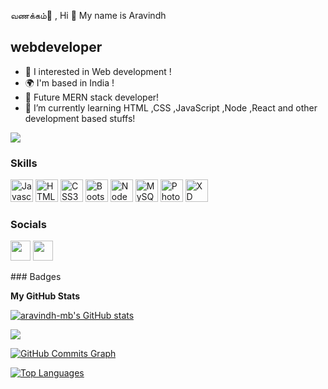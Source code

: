 வணக்கம்🙏 ,
Hi 👋 My name is Aravindh


webdeveloper
------------


* 👀  I interested in Web development !
* 🌍  I'm based in India !
* 🎉  Future MERN stack developer!
* 🌱 I’m currently learning HTML ,CSS ,JavaScript ,Node ,React and other development based stuffs!

<a href="https://www.github.com/aravindh-mb" target="_blank" rel="noreferrer"><img
src="https://img.shields.io/github/followers/aravindh-mb?logo=github&style=for-the-badge&color=f97316&labelColor=ffffff" /></a>
### Skills

<p align="left">
<a href="https://developer.mozilla.org/en-US/docs/Web/JavaScript" target="_blank" rel="noreferrer"><img src="https://raw.githubusercontent.com/danielcranney/readme-generator/main/public/icons/skills/javascript-colored.svg" width="36" height="36" alt="Javascript" /></a>
<a href="https://developer.mozilla.org/en-US/docs/Glossary/HTML5" target="_blank" rel="noreferrer"><img src="https://raw.githubusercontent.com/danielcranney/readme-generator/main/public/icons/skills/html5-colored.svg" width="36" height="36" alt="HTML5" /></a>
<a href="https://www.w3.org/TR/CSS/#css" target="_blank" rel="noreferrer"><img src="https://raw.githubusercontent.com/danielcranney/readme-generator/main/public/icons/skills/css3-colored.svg" width="36" height="36" alt="CSS3" /></a>
<!-- <a href="https://jquery.com/" target="_blank" rel="noreferrer"><img src="[https://raw.githubusercontent.com/danielcranney/readme-generator/main/public/icons/skills/jquery-colored.svg](https://www.google.com/imgres?imgurl=https%3A%2F%2Fcdn.cdnlogo.com%2Flogos%2Fr%2F85%2Freact.svg&imgrefurl=https%3A%2F%2Fcdnlogo.com%2Flogo%2Freact_39944.html&tbnid=s29tojNDT-ujZM&vet=12ahUKEwj93tDataX5AhXhoukKHdLiBKsQMygCegUIARDGAQ..i&docid=b9zVk5H_sJ6aLM&w=3619&h=3619&q=react%20SVg&ved=2ahUKEwj93tDataX5AhXhoukKHdLiBKsQMygCegUIARDGAQ)" width="36" height="36" alt="JQuery" /></a> -->
<a href="https://getbootstrap.com/" target="_blank" rel="noreferrer"><img src="https://raw.githubusercontent.com/danielcranney/readme-generator/main/public/icons/skills/bootstrap-colored.svg" width="36" height="36" alt="Bootstrap" /></a>
<a href="https://nodejs.org/en/" target="_blank" rel="noreferrer"><img src="https://raw.githubusercontent.com/danielcranney/readme-generator/main/public/icons/skills/nodejs-colored.svg" width="36" height="36" alt="NodeJS" /></a>
<a href="https://www.mysql.com/" target="_blank" rel="noreferrer"><img src="https://raw.githubusercontent.com/danielcranney/readme-generator/main/public/icons/skills/mysql-colored.svg" width="36" height="36" alt="MySQL" /></a>
<a href="https://www.adobe.com/uk/products/photoshop.html" target="_blank" rel="noreferrer"><img src="https://raw.githubusercontent.com/danielcranney/readme-generator/main/public/icons/skills/photoshop-colored-dark.svg" width="36" height="36" alt="Photoshop" /></a>
<a href="https://www.adobe.com/uk/products/xd.html" target="_blank" rel="noreferrer"><img src="https://raw.githubusercontent.com/danielcranney/readme-generator/main/public/icons/skills/xd-colored-dark.svg" width="36" height="36" alt="XD" /></a>
</p>

### Socials

<p align="left"> <a href="https://www.github.com/aravindh-mb" target="_blank" rel="noreferrer"><img src="https://raw.githubusercontent.com/danielcranney/readme-generator/main/public/icons/socials/github-dark.svg" width="32" height="32" /></a> <a href="http://www.instagram.com/webdevfrontend" target="_blank" rel="noreferrer"><img src="https://raw.githubusercontent.com/danielcranney/readme-generator/main/public/icons/socials/instagram.svg" width="32" height="32" /></a></p>
### Badges

<b>My GitHub Stats</b>

<a href="http://www.github.com/aravindh-mb"><img src="https://github-readme-stats.vercel.app/api?username=aravindh-mb&show_icons=true&hide=&count_private=true&title_color=22c55e&text_color=ef4444&icon_color=f97316&bg_color=ffffff&hide_border=true&show_icons=true" alt="aravindh-mb's GitHub stats" /></a>

<a href="http://www.github.com/aravindh-mb"><img src="https://github-readme-streak-stats.herokuapp.com/?user=aravindh-mb&stroke=ef4444&background=ffffff&ring=22c55e&fire=22c55e&currStreakNum=ef4444&currStreakLabel=22c55e&sideNums=ef4444&sideLabels=ef4444&dates=ef4444&hide_border=true" /></a>

<a href="http://www.github.com/aravindh-mb"><img src="https://activity-graph.herokuapp.com/graph?username=aravindh-mb&bg_color=ffffff&color=ef4444&line=f97316&point=ef4444&area_color=ffffff&area=true&hide_border=true&custom_title=GitHub%20Commits%20Graph" alt="GitHub Commits Graph" /></a>

<a href="https://github.com/aravindh-mb" align="left"><img src="https://github-readme-stats.vercel.app/api/top-langs/?username=aravindh-mb&langs_count=10&title_color=22c55e&text_color=ef4444&icon_color=f97316&bg_color=ffffff&hide_border=true&locale=en&custom_title=Top%20%Languages" alt="Top Languages" /></a>
<!---
aravindh-mb/aravindh-mb is a ✨ special ✨ repository because its `README.md` (this file) appears on your GitHub profile.
You can click the Preview link to take a look at your changes.
--->


